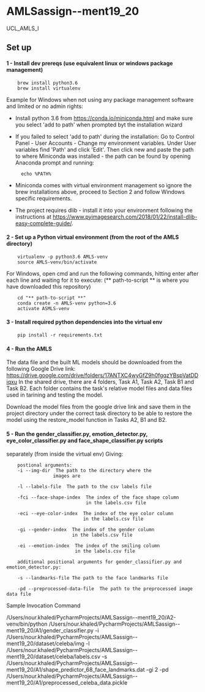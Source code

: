 # AMLSassign--ment19_20
UCL_AMLS_I

## Set up

#### 1 - Install dev prereqs (use equivalent linux or windows package management)
        brew install python3.6
        brew install virtualenv
        
Example for Windows when not using any package management software and limited or no admin rights:

- Install python 3.6 from https://conda.io/miniconda.html and make sure you select 'add to path' when prompted byt the 
installation wizard
- If you failed to select 'add to path' during the installation: Go to Control Panel - User Accounts - Change my 
environment variables. Under User variables find 'Path' and click 'Edit'. Then click new and paste the path to where 
Miniconda was installed - the path can be found by opening Anaconda prompt and running:

        echo %PATH%
        
- Miniconda comes with virtual environment management so ignore the brew installations above, proceed to Section 2 and
follow Windows specific requirements.

- The project requires dlib - install it into your environment following the instructions at https://www.pyimagesearch.com/2018/01/22/install-dlib-easy-complete-guide/. 


#### 2 - Set up a Python virtual environment (from the root of the AMLS directory)
        virtualenv -p python3.6 AMLS-venv
        source AMLS-venv/bin/activate


For Windows, open cmd and run the following commands, hitting enter after each line and waiting for it to execute:  (** path-to-script ** is where you have downloaded this repository)

        cd "** path-to-script **"
        conda create -n AMLS-venv python=3.6
        activate ASMLS-venv


#### 3 - Install required python dependencies into the virtual env
        pip install -r requirements.txt

#### 4 - Run the AMLS 

The data file and the built ML models should be downloaded from the following Google Drive link: https://drive.google.com/drive/folders/17ANTXC4wyGfZ9h0fgqzYBspVatDDiqxu
In the shared drive, there are 4 folders, Task A1, Task A2, Task B1 and Task B2.
 Each folder contains the task's relative model files and data files used in tarining and testing the model.
 
Download the model files from the google drive link  and save them in the project directory under the correct task directory to be able to restore the model using 
the restore_model function in Tasks A2, B1 and B2. 
 
 
 
 
#### 5 - Run the gender_classifier.py, emotion_detector.py, eye_color_classifier.py and face_shape_classifier.py scripts
 separately (from inside the virtual env)
Giving: 


        postional arguments:
        -i --img-dir  The path to the directory where the 
                     images are
        
        -l --labels-file  The path to the csv labels file
        
        -fci --face-shape-index  The index of the face shape column 
                                 in the labels.csv file
        
        -eci --eye-color-index  The index of the eye color column 
                                in the labels.csv file
        
        -gi --gender-index  The index of the gender column 
                            in the labels.csv file
        
        -ei --emotion-index  The index of the smiling column 
                             in the labels.csv file
        
        additional positional arguments for gender_classifier.py and emotion_detector.py: 
        
        -s --landmarks-file The path to the face landmarks file
        
        -pd --preprocessed-data-file  The path to the preprocessed image data file
        
Sample Invocation Command

/Users/nour.khaled/PycharmProjects/AMLSassign--ment19_20/A2-venv/bin/python /Users/nour.khaled/PycharmProjects/AMLSassign--ment19_20/A1/gender_classifier.py -i /Users/nour.khaled/PycharmProjects/AMLSassign--ment19_20/dataset/celeba/img -l /Users/nour.khaled/PycharmProjects/AMLSassign--ment19_20/dataset/celeba/labels.csv -s /Users/nour.khaled/PycharmProjects/AMLSassign--ment19_20/A1/shape_predictor_68_face_landmarks.dat -gi 2 -pd /Users/nour.khaled/PycharmProjects/AMLSassign--ment19_20/A1/preprocessed_celeba_data.pickle

      
